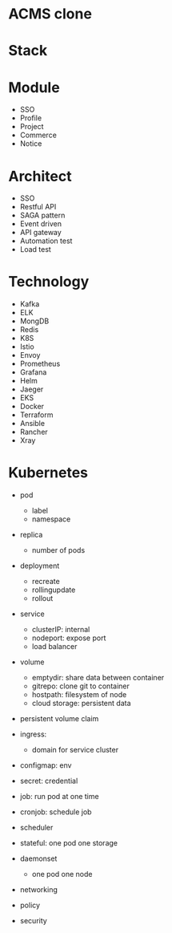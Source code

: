 # ACMS clone

# Stack

# Module

- SSO
- Profile
- Project
- Commerce
- Notice

# Architect

- SSO
- Restful API
- SAGA pattern
- Event driven
- API gateway
- Automation test
- Load test

# Technology

- Kafka
- ELK
- MongDB
- Redis
- K8S
- Istio
- Envoy
- Prometheus
- Grafana
- Helm
- Jaeger
- EKS
- Docker
- Terraform
- Ansible
- Rancher
- Xray

# Kubernetes

- pod
  + label
  + namespace
  
- replica
  + number of pods
  
- deployment
  + recreate
  + rollingupdate
  + rollout
  
- service
  + clusterIP: internal
  + nodeport: expose port
  + load balancer
  
- volume
  + emptydir: share data between container
  + gitrepo: clone git to container
  + hostpath: filesystem of node
  + cloud storage: persistent data

- persistent volume claim
  
- ingress:
  + domain for service cluster

- configmap: env
- secret: credential

- job: run pod at one time
- cronjob: schedule job
- scheduler
- stateful: one pod one storage

- daemonset
  + one pod one node
  
- networking
- policy
- security

